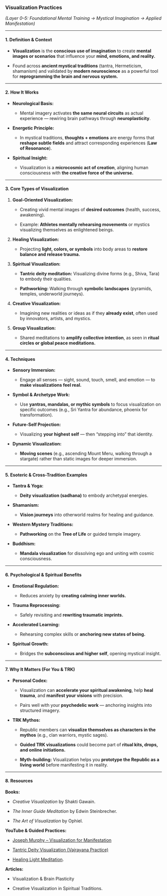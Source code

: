 ### **Visualization Practices**

_(Layer 0–5: Foundational Mental Training → Mystical Imagination → Applied Manifestation)_

---

#### **1. Definition & Context**

- **Visualization** is the **conscious use of imagination** to create **mental images or scenarios** that influence your **mind, emotions, and reality.**
    
- Found across **ancient mystical traditions** (tantra, Hermeticism, shamanism) and validated by **modern neuroscience** as a powerful tool for **reprogramming the brain and nervous system.**
    

---

#### **2. How It Works**

- **Neurological Basis:**
    
    - Mental imagery activates **the same neural circuits** as actual experience — rewiring brain pathways through **neuroplasticity**.
        
- **Energetic Principle:**
    
    - In mystical traditions, **thoughts + emotions** are energy forms that **reshape subtle fields** and attract corresponding experiences (**Law of Resonance**).
        
- **Spiritual Insight:**
    
    - Visualization is a **microcosmic act of creation**, aligning human consciousness with **the creative force of the universe.**
        

---

#### **3. Core Types of Visualization**

1. **Goal-Oriented Visualization:**
    
    - Creating vivid mental images of **desired outcomes** (health, success, awakening).
        
    - Example: **Athletes mentally rehearsing movements** or mystics visualizing themselves as enlightened beings.
        
2. **Healing Visualization:**
    
    - Projecting **light, colors, or symbols** into body areas to **restore balance and release trauma.**
        
3. **Spiritual Visualization:**
    
    - **Tantric deity meditation:** Visualizing divine forms (e.g., Shiva, Tara) to embody their qualities.
        
    - **Pathworking:** Walking through **symbolic landscapes** (pyramids, temples, underworld journeys).
        
4. **Creative Visualization:**
    
    - Imagining new realities or ideas as if they **already exist**, often used by innovators, artists, and mystics.
        
5. **Group Visualization:**
    
    - Shared meditations to **amplify collective intention**, as seen in **ritual circles or global peace meditations.**
        

---

#### **4. Techniques**

- **Sensory Immersion:**
    
    - Engage all senses — sight, sound, touch, smell, and emotion — to **make visualizations feel real.**
        
- **Symbol & Archetype Work:**
    
    - Use **yantras, mandalas, or mythic symbols** to focus visualization on specific outcomes (e.g., Sri Yantra for abundance, phoenix for transformation).
        
- **Future-Self Projection:**
    
    - Visualizing **your highest self** — then “stepping into” that identity.
        
- **Dynamic Visualization:**
    
    - **Moving scenes** (e.g., ascending Mount Meru, walking through a stargate) rather than static images for deeper immersion.
        

---

#### **5. Esoteric & Cross-Tradition Examples**

- **Tantra & Yoga:**
    
    - **Deity visualization (sadhana)** to embody archetypal energies.
        
- **Shamanism:**
    
    - **Vision journeys** into otherworld realms for healing and guidance.
        
- **Western Mystery Traditions:**
    
    - **Pathworking** on the **Tree of Life** or guided temple imagery.
        
- **Buddhism:**
    
    - **Mandala visualization** for dissolving ego and uniting with cosmic consciousness.
        

---

#### **6. Psychological & Spiritual Benefits**

- **Emotional Regulation:**
    
    - Reduces anxiety by **creating calming inner worlds.**
        
- **Trauma Reprocessing:**
    
    - Safely revisiting and **rewriting traumatic imprints.**
        
- **Accelerated Learning:**
    
    - Rehearsing complex skills or **anchoring new states of being.**
        
- **Spiritual Growth:**
    
    - Bridges the **subconscious and higher self**, opening mystical insight.
        

---

#### **7. Why It Matters (For You & TRK)**

- **Personal Codex:**
    
    - Visualization can **accelerate your spiritual awakening**, help **heal trauma**, and **manifest your visions** with precision.
        
    - Pairs well with your **psychedelic work** — anchoring insights into structured imagery.
        
- **TRK Mythos:**
    
    - Republic members can **visualize themselves as characters in the mythos** (e.g., clan warriors, mystic sages).
        
    - **Guided TRK visualizations** could become part of **ritual kits, drops, and online initiations.**
        
    - **Myth-building:** Visualization helps you **prototype the Republic as a living world** before manifesting it in reality.
        

---

#### **8. Resources**

**Books:**

- _Creative Visualization_ by Shakti Gawain.
    
- _The Inner Guide Meditation_ by Edwin Steinbrecher.
    
- _The Art of Visualization_ by Ophiel.
    

**YouTube & Guided Practices:**

- [Joseph Murphy – Visualization for Manifestation](https://www.youtube.com/watch?v=TFb0gk6rQ3Y)
    
- [Tantric Deity Visualization (Vajrayana Practice)](https://www.youtube.com/watch?v=OpF5uUP2CYY)
    
- [Healing Light Meditation](https://www.youtube.com/watch?v=q5m6tMjcF8k).
    

**Articles:**

- Visualization & Brain Plasticity
    
- Creative Visualization in Spiritual Traditions.